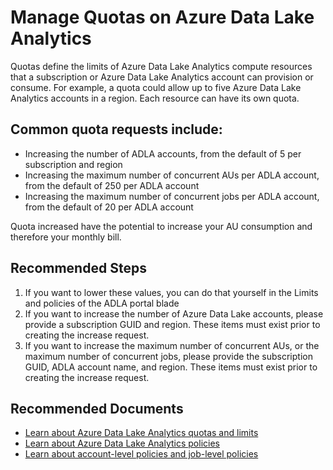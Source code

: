 <properties
    pageTitle="Adjusting Azure Data Lake Analytics Quotas"
    description="Manage Quotas on Azure Data Lake Analytics"
    service="Microsoft.DataLakeAnalytics"
	resource="accounts"
	authors="guyhay"
    ms.author="guyhay"
	displayOrder="8"
	selfHelpType="resource"
	productPesIds="15940"
   	supportTopicIds="32680642"
	cloudEnvironments="public"
   	articleId="datalakeanalytics-adjust-quota-limits"
	/>

# Manage Quotas on Azure Data Lake Analytics

Quotas define the limits of Azure Data Lake Analytics compute resources that a subscription or Azure Data Lake Analytics account can provision or consume. For example, a quota could allow up to five Azure Data Lake Analytics accounts in a region.  Each resource can have its own quota.

## Common quota requests include:

* Increasing the number of ADLA accounts, from the default of 5 per subscription and region
* Increasing the maximum number of concurrent AUs per ADLA account, from the default of 250 per ADLA account
* Increasing the maximum number of concurrent jobs per ADLA account, from the default of 20 per ADLA account

Quota increased have the potential to increase your AU consumption and therefore your monthly bill.

## **Recommended Steps**

1. If you want to lower these values, you can do that yourself in the Limits and policies of the ADLA portal blade
2. If you want to increase the number of Azure Data Lake accounts, please provide a subscription GUID and region.  These items must exist prior to creating the increase request.
3. If you want to increase the maximum number of concurrent AUs, or the maximum number of concurrent jobs, please provide the subscription GUID, ADLA account name, and region.  These items must exist prior to creating the increase request.

## **Recommended Documents**

* [Learn about Azure Data Lake Analytics quotas and limits](https://docs.microsoft.com/azure/data-lake-analytics/data-lake-analytics-quota-limits)<br>
* [Learn about Azure Data Lake Analytics policies](https://docs.microsoft.com/azure/data-lake-analytics/data-lake-analytics-policies)<br>
* [Learn about account-level policies and job-level policies](https://blogs.msdn.microsoft.com/azuredatalake/2017/06/08/managing-your-azure-data-lake-analytics-compute-resources-overview/)<br>